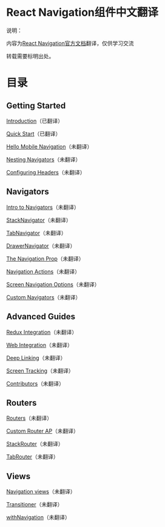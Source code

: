# React Navigation组件中文翻译

说明：

内容为[React Navigation官方文档](https://reactnavigation.org/docs/intro/)翻译，仅供学习交流

转载需要标明出处。


# 目录 #


## Getting Started


[Introduction](Getting%20Started/Introduction.md)（已翻译）

[Quick Start](Getting%20Started/Quick%20Start.md)（已翻译）

[Hello Mobile Navigation](Getting%20Started/Hello%20Mobile%20Navigation.md)（未翻译）

[Nesting Navigators](Getting%20Started/Nesting%20Navigators.md)（未翻译）

[Configuring Headers](Getting%20Started/Configuring%20Headers.md)（未翻译）



## Navigators

[Intro to Navigators](Navigators/Intro%20to%20Navigators.md)（未翻译）

[StackNavigator](Navigators/StackNavigator.md)（未翻译）

[TabNavigator](Navigators/TabNavigator.md)（未翻译）

[DrawerNavigator](Navigators/DrawerNavigator.md)（未翻译）

[The Navigation Prop](Navigators/The%20Navigation%20Prop.md)（未翻译）

[Navigation Actions](Navigators/Navigation%20Actions.md)（未翻译）

[Screen Navigation Options](Navigators/Screen%20Navigation%20Options.md)（未翻译）

[Custom Navigators](Navigators/Custom%20Navigators.md)（未翻译）


## Advanced Guides

[Redux Integration](Advanced%20Guides/Redux%20Integration.md)（未翻译）

[Web Integration](Advanced%20Guides/Web%20Integration.md)（未翻译）

[Deep Linking](Advanced%20Guides/Deep%20Linking.md)（未翻译）

[Screen Tracking](Advanced%20Guides/Screen%20tracking.md)（未翻译）

[Contributors](Advanced%20Guides/Contributors.md)（未翻译）


## Routers

[Routers](Routers/Routers.md)（未翻译）

[Custom Router AP](Routers/Custom%20Router%20API.md)（未翻译）

[StackRouter](Routers/StackRouter.md)（未翻译）

[TabRouter](Routers/TabRouter.md)（未翻译）

## Views

[Navigation views](Views/Navigation%20views.md)（未翻译）

[Transitioner](Views/Transitioner.md)（未翻译）

[withNavigation](Views/withNavigation.md)（未翻译）
